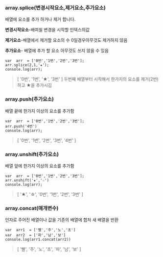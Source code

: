 

### array.splice(변경시작요소,제거요소,추가요소)

배열에 요소를 추가 하거나 제거 합니다.

**변경시작요소**-배여읠 변경을 시작할 인덱스의값

**제거요소**-배열에서 제거할 요소의 수 0일경우아무것도 제거하지 않음

**추가요소**- 배열에 추가 할 요소 아무것도 쓰지 않을 수 있음

    var  arr  = ['0번','1번','2번','3번'];
    arr.splice(2,1,'★');
    console.log(arr);

> [ '0번', '1번', '★', '3번' ]
> 두번째 배열부터 시작해서 한가지의 요소를 제거(2번)하고 ★을 추가시김



### array.push(추가요소)
배열 끝에 한가지 이상의 요소를 추가함

    var  arr  = ['0번','1번','2번','3번'];
    arr.push('4번')
    console.log(arr);

> [ '0번', '1번', '2번', '3번', '4번' ]


### array.unshift(추가요소)
배열 앞에 한가지 이상의 요소를 추가함

    var  arr  = ['0번','1번','2번','3번'];
    arr.unshift('★','☆')
    console.log(arr);

>[ '★', '☆', '0번', '1번', '2번', '3번' ]


### array.concat(매개변수)
인자로 주어진 배열이나 값을 기존의 배열에 합처 새 배열을 반환

    var  arr1  = ['빨','주','노','초']
    var  arr2  = ['파','남','보']
    console.log(arr1.concat(arr2))

>[ '빨', '주', '노', '초', '파', '남', '보' ]
